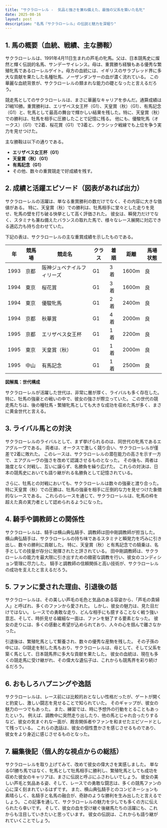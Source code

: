 ```yaml
---
title: "サクラローレル -  気品と強さを兼ね備えた、最強の父系を築いた名牝"
date: 2025-08-16
layout: post
description: "名馬『サクラローレル』の伝説と魅力を深堀り"
---
```


## 1. 馬の概要（血統、戦績、主な勝鞍）

サクラローレルは、1991年4月11日生まれの芦毛の牝馬。父は、日本競馬史に燦然と輝く伝説的名馬、サンデーサイレンス。母は、重賞勝ち経験もある優秀な繁殖牝馬であるローレルゲイト。母方の血統には、イギリスのサラブレッド界に多大な貢献を果たした名種牡馬、ノーザンダンサーの血が濃く流れている。  この華麗な血統背景が、サクラローレルの類まれな能力の礎となったと言えるだろう。

競走馬としてのサクラローレルは、まさに華麗なキャリアを歩んだ。通算成績は21戦10勝。重賞勝利は、エリザベス女王杯（G1）、天皇賞（秋）（G1）、有馬記念（G1）と、牝馬として最高の舞台で輝かしい結果を残した。特に、天皇賞（秋）での勝利は、牡馬を相手に圧勝したことで記憶に残る。  他にも、優駿牝馬（オークス）（G1）で2着、桜花賞（G1）で3着と、クラシック戦線でも上位を争う実力を見せつけた。

主な勝鞍は以下の通りである。

* **エリザベス女王杯（G1）**
* **天皇賞（秋）（G1）**
* **有馬記念（G1）**
* その他、数々の重賞競走で好成績を残す。


## 2. 成績と活躍エピソード（図表があれば出力）

サクラローレルの活躍は、単なる重賞勝利の数だけでなく、その内容に大きな価値がある。  特に、天皇賞（秋）での勝利は、牡馬相手に堂々とした走りを見せ、牝馬の壁を打ち破る快挙として高く評価された。  彼女は、瞬発力だけでなく、スタミナも兼ね備えたバランスの取れた馬で、様々なレース展開に対応できる適応力も持ち合わせていた。

下記の表は、サクラローレルの主な重賞成績を示したものである。

| 年 | 競馬場 | 競走名       | クラス | 着順 | 距離 | 馬場状態 |
|----|--------|-------------|-------|-----|------|---------|
| 1993 | 京都   | 阪神ジュベナイルフィリーズ | G1    | 3着 | 1600m| 良      |
| 1994 | 東京   | 桜花賞       | G1    | 3着 | 1600m| 良      |
| 1994 | 東京   | 優駿牝馬     | G1    | 2着 | 2400m| 良      |
| 1994 | 京都   | 秋華賞       | G1    | 4着 | 2000m| 良      |
| 1995 | 京都   | エリザベス女王杯 | G1    | 1着 | 2200m| 良      |
| 1995 | 東京   | 天皇賞（秋） | G1    | 1着 | 2000m| 良      |
| 1995 | 中山   | 有馬記念     | G1    | 1着 | 2500m| 良      |


**図解風：世代構成**

サクラローレルが活躍した世代は、非常に層が厚く、ライバルも多く存在した。  特に、牡馬の強豪との戦いの中で、彼女の強さが際立っていた。  この世代の競走馬たちは、後の種牡馬・繁殖牝馬としても大きな成功を収めた馬が多く、まさに黄金世代と言える。


## 3. ライバル馬との対決

サクラローレルのライバルとして、まず挙げられるのは、同世代の牝馬であるエアグルーヴである。  両者は、オークスで激しく競り合い、サクラローレルが僅差で2着に敗れた。  このレースは、サクラローレルの潜在能力の高さを示す一方で、エアグルーヴの強さを改めて認識させるものとなった。  その後も、両者は幾度となく対戦し、互いに譲らず、名勝負を繰り広げた。  これらの対決は、日本の競馬史においても語り継がれる名勝負として記憶されている。

さらに、牡馬との対戦においても、サクラローレルは数々の強豪と渡り合った。  特に天皇賞（秋）での圧勝は、牡馬の強豪を相手に圧倒的な力を見せつけた象徴的なレースである。  これらのレースを通じて、サクラローレルは、牝馬の枠を超えた真の実力者として認められるようになった。


## 4. 騎手や調教師との関係性

サクラローレルは、騎手は横山典弘騎手、調教師は田中剛調教師が担当した。  横山典弘騎手は、サクラローレルの持ち味であるスタミナと瞬発力を巧みに引き出し、数々の勝利に貢献した。  特に、天皇賞（秋）と有馬記念での騎乗は、名手としての技量が存分に発揮されたと評されている。  田中剛調教師は、サクラローレルの能力を最大限に引き出すための緻密な調教を行い、彼女のコンディション管理に尽力した。  騎手と調教師の信頼関係と高い技術が、サクラローレルの成功を支えたと言えるだろう。


## 5. ファンに愛された理由、引退後の話

サクラローレルは、その美しい芦毛の毛色と気品のある容姿から、「芦毛の貴婦人」と呼ばれ、多くのファンから愛された。  しかし、彼女の魅力は、見た目だけではない。  レースでの勇敢な走り、どんな相手にも臆することなく戦う強い意志、そして、時折見せる繊細な一面は、ファンを魅了する要素となった。  彼女の走りには、多くの感動と希望が込められており、人々の心を掴んで離さなかった。

引退後は、繁殖牝馬として繋養され、数々の優秀な産駒を残した。  その子孫の中には、GI競走を制した馬もおり、サクラローレルは、母として、そして父系を築く馬として、日本競馬界に多大な貢献を果たした。  彼女の血統は、現在も多くの競走馬に受け継がれ、その偉大な遺伝子は、これからも競馬界を彩り続けるだろう。


## 6. おもしろハプニングや逸話

サクラローレルは、レース前には比較的おとなしい性格だったが、ゲートが開くと豹変し、激しい闘志を見せることで知られていた。  そのギャップが、彼女の魅力の一つでもあった。  また、練習では、時に予想外の行動をとることもあったという。  例えば、調教中に突然走り出したり、他の馬とじゃれ合ったりするなど、彼女の気まぐれな一面が、厩舎関係者やファンを和ませたエピソードとして残っている。  これらの逸話は、彼女の個性豊かさを感じさせるものであり、彼女をより身近に感じさせるものとなった。


## 7. 編集後記（個人的な視点からの総括）

サクラローレルを取り上げてみて、改めて彼女の偉大さを実感しました。  単なるG1勝ち馬ではなく、牝馬として牡馬相手に勝利し、繁殖牝馬としても成功を収めた彼女のキャリアは、まさに伝説と呼ぶにふさわしいでしょう。  彼女の美しい芦毛と気品ある姿、そして、レースでの勇敢な闘志は、多くの競馬ファンの心に深く刻まれているはずです。  また、横山典弘騎手とのコンビネーションも素晴らしく、名騎手と名馬の融合が、奇跡のような勝利を生み出したと言えるでしょう。  この記事を通して、サクラローレルの魅力を少しでも多くの方に伝えられたら幸いです。  そして、彼女の血を受け継ぐ後継馬たちの活躍にも、これからも注目していきたいと思っています。  彼女の伝説は、これからも語り継がれていくことでしょう。
